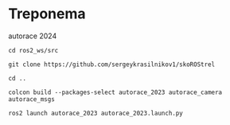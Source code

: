 # Treponema
autorace 2024

```
cd ros2_ws/src
```
```
git clone https://github.com/sergeykrasilnikov1/skoROStrel
```
```
cd ..
```
```
colcon build --packages-select autorace_2023 autorace_camera autorace_msgs
```
```
ros2 launch autorace_2023 autorace_2023.launch.py
```

